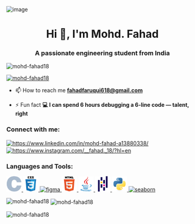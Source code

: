 ![image](https://qrangers.com/wp-content/uploads/2021/09/Banner-Introduction-to-3D-Animation.png )
<h1 align="center">Hi 👋, I'm Mohd. Fahad</h1>
<h3 align="center">A passionate engineering student from India</h3>

<p align="left"> <img src="https://komarev.com/ghpvc/?username=mohd-fahad18&label=Profile%20views&color=0e75b6&style=flat" alt="mohd-fahad18" /> </p>

<p align="left"> <a href="https://github.com/ryo-ma/github-profile-trophy"><img src="https://github-profile-trophy.vercel.app/?username=mohd-fahad18" alt="mohd-fahad18" /></a> </p>

- 📫 How to reach me **fahadfaruqui618@gmail.com**

- ⚡ Fun fact **💻 I can spend 6 hours debugging a 6-line code — talent, right**

<h3 align="left">Connect with me:</h3>
<p align="left">
<a href="https://www.linkedin.com/in/mohd-fahad-a13880338/" target="blank"><img align="center" src="https://raw.githubusercontent.com/rahuldkjain/github-profile-readme-generator/master/src/images/icons/Social/linked-in-alt.svg" alt="https://www.linkedin.com/in/mohd-fahad-a13880338/" height="30" width="40" /></a>
<a href="https://www.instagram.com/__fahad._18/?hl=en" target="blank"><img align="center" src="https://raw.githubusercontent.com/rahuldkjain/github-profile-readme-generator/master/src/images/icons/Social/instagram.svg" alt="https://www.instagram.com/__fahad._18/?hl=en" height="30" width="40" /></a>
</p>

<h3 align="left">Languages and Tools:</h3>
<p align="left"> <a href="https://www.cprogramming.com/" target="_blank" rel="noreferrer"> <img src="https://raw.githubusercontent.com/devicons/devicon/master/icons/c/c-original.svg" alt="c" width="40" height="40"/> </a> <a href="https://www.w3schools.com/css/" target="_blank" rel="noreferrer"> <img src="https://raw.githubusercontent.com/devicons/devicon/master/icons/css3/css3-original-wordmark.svg" alt="css3" width="40" height="40"/> </a> <a href="https://www.figma.com/" target="_blank" rel="noreferrer"> <img src="https://www.vectorlogo.zone/logos/figma/figma-icon.svg" alt="figma" width="40" height="40"/> </a> <a href="https://www.w3.org/html/" target="_blank" rel="noreferrer"> <img src="https://raw.githubusercontent.com/devicons/devicon/master/icons/html5/html5-original-wordmark.svg" alt="html5" width="40" height="40"/> </a> <a href="https://www.java.com" target="_blank" rel="noreferrer"> <img src="https://raw.githubusercontent.com/devicons/devicon/master/icons/java/java-original.svg" alt="java" width="40" height="40"/> </a> <a href="https://pandas.pydata.org/" target="_blank" rel="noreferrer"> <img src="https://raw.githubusercontent.com/devicons/devicon/2ae2a900d2f041da66e950e4d48052658d850630/icons/pandas/pandas-original.svg" alt="pandas" width="40" height="40"/> </a> <a href="https://www.python.org" target="_blank" rel="noreferrer"> <img src="https://raw.githubusercontent.com/devicons/devicon/master/icons/python/python-original.svg" alt="python" width="40" height="40"/> </a> <a href="https://seaborn.pydata.org/" target="_blank" rel="noreferrer"> <img src="https://seaborn.pydata.org/_images/logo-mark-lightbg.svg" alt="seaborn" width="40" height="40"/> </a> </p>

<p><img align="left" src="https://github-readme-stats.vercel.app/api/top-langs?username=mohd-fahad18&show_icons=true&locale=en&layout=compact" alt="mohd-fahad18" /></p>

<p>&nbsp;<img align="center" src="https://github-readme-stats.vercel.app/api?username=mohd-fahad18&show_icons=true&locale=en" alt="mohd-fahad18" /></p>

<p><img align="center" src="https://github-readme-streak-stats.herokuapp.com/?user=mohd-fahad18&" alt="mohd-fahad18" /></p>
